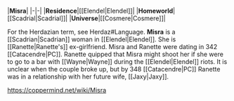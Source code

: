 |**Misra**|
|-|-|
|**Residence**|[[Elendel\|Elendel]]|
|**Homeworld**|[[Scadrial\|Scadrial]]|
|**Universe**|[[Cosmere\|Cosmere]]|

For the Herdazian term, see Herdaz#Language.
**Misra** is a [[Scadrian\|Scadrian]] woman in [[Elendel\|Elendel]]. She is [[Ranette\|Ranette's]] ex-girlfriend.
Misra and Ranette were dating in 342 [[Catacendre\|PC]]. Ranette quipped that Misra might shoot her if she were to go to a bar with [[Wayne\|Wayne]] during the [[Elendel\|Elendel]] riots. It is unclear when the couple broke up, but by 348 [[Catacendre\|PC]] Ranette was in a relationship with her future wife, [[Jaxy\|Jaxy]].



https://coppermind.net/wiki/Misra
